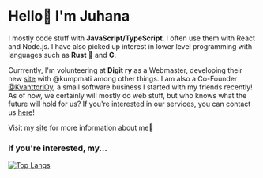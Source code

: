 # Hello👋 I'm Juhana

I mostly code stuff with **JavaScript/TypeScript**. I often use them with React and Node.js. I have also picked up interest in lower level programming with languages such as **Rust** 🦀 and **C**.

Currrently, I'm volunteering at **Digit ry** as a Webmaster, developing their new [site](https://alpha.digit.fi/) with @kumpmati among other things. I am also a Co-Founder [@KvanttoriOy](https://github.com/KvanttoriOy), a small software business I started with my friends recently! As of now, we certainly will mostly do web stuff, but who knows what the future will hold for us? If you're interested in our services, you can contact us [here](https://kvanttori.fi/contact)!

Visit my [site](https://www.juhanakuparinen.dev/) for more information about me🙂

### if you're interested, my...
[![Top Langs](https://github-readme-stats.vercel.app/api/top-langs/?username=funnicus&langs_count=5&theme=tokyonight&layout=compact)](https://github.com/anuraghazra/github-readme-stats)

<!--
**funnicus/funnicus** is a ✨ _special_ ✨ repository because its `README.md` (this file) appears on your GitHub profile.

Here are some ideas to get you started:

- 🔭 I’m currently working on ...
- 🌱 I’m currently learning ...
- 👯 I’m looking to collaborate on ...
- 🤔 I’m looking for help with ...
- 💬 Ask me about ...
- 📫 How to reach me: ...
- 😄 Pronouns: ...
- ⚡ Fun fact: ...
-->
